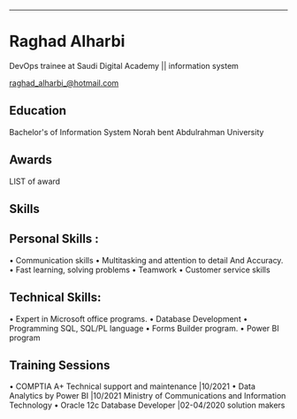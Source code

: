 ---
# Raghad Alharbi
DevOps trainee at Saudi Digital Academy || information system

<div id="webaddress">
<a href="raghad_alharbi_@hotmail.com">raghad_alharbi_@hotmail.com</a>

</div>


## Education

Bachelor's of Information System
Norah bent Abdulrahman University



## Awards

LIST of award



## Skills
## Personal Skills :
• Communication skills
• Multitasking and attention to detail
And Accuracy.
• Fast learning, solving problems
• Teamwork
• Customer service skills
## Technical Skills:
• Expert in Microsoft office programs.
• Database Development
• Programming SQL, SQL/PL language
• Forms Builder program.
• Power BI program



## Training Sessions
• COMPTIA A+ Technical support and maintenance |10/2021
• Data Analytics by Power BI |10/2021
Ministry of Communications and Information Technology
• Oracle 12c Database Developer |02-04/2020
solution makers


<!-- ### Footer

Last updated: June 2022 -->
